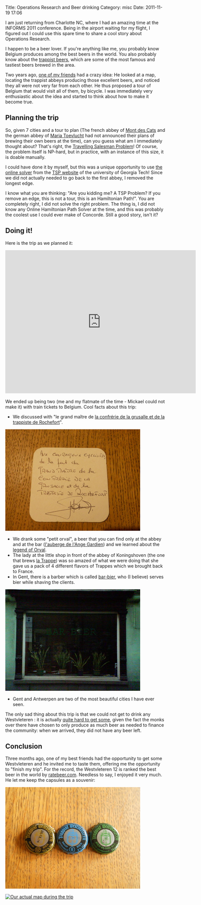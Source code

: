 Title: Operations Research and Beer drinking
Category: misc
Date: 2011-11-19 17:06

I am just returning from Charlotte NC, where I had an amazing time at the
INFORMS 2011 conference. Being in the airport waiting for my flight, I
figured out I could use this spare time to share a cool story about
Operations Research.

I happen to be a beer lover. If you're anything like me, you probably know
Belgium produces among the best beers in the world. You also probably know
about the [trappist beers][1], which are some of the most famous and
tastiest beers brewed in the area.

Two years ago, [one of my friends][2] had a crazy idea: He looked at a
map, locating the trappist abbeys producing those excellent beers, and
noticed they all were not very far from each other. He thus proposed a
tour of Belgium that would visit all of them, by bicycle. I was
immediately very enthusiastic about the idea and started to think about
how to make it become true.

Planning the trip
-----------------

So, given 7 cities and a tour to plan (The french abbey of [Mont des
Cats][4] and the german abbey of [Maria Toevlucht][5] had not announced
their plans of brewing their own beers at the time), can you guess what am
I immediately thought about? That's right, the [Travelling Salesman
Problem][3]! Of course, the problem itself is NP-hard, but in practice,
with an instance of this size, it is doable manually.

I could have done it by myself, but this was a unique opportunity to use
[the online solver][6] from the [TSP website][7] of the university of
Georgia Tech! Since we did not actually needed to go back to the first
abbey, I removed the longest edge.

I know what you are thinking: "Are you kidding me? A TSP Problem? If you
remove an edge, this is not a tour, this is an Hamiltonian Path!". You are
completely right, I did not solve the right problem. The thing is, I did
not know any Online Hamiltonian Path Solver at the time, and this was
probably the coolest use I could ever make of Concorde. Still a good
story, isn't it?

Doing it!
---------

Here is the trip as we planned it:
<iframe src="https://www.google.com/maps/embed?pb=!1m54!1m12!1m3!1d1397173.317358605!2d3.0095418362486455!3d50.56817093554189!2m3!1f0!2f0!3f0!3m2!1i1024!2i768!4f13.1!4m39!3e1!4m3!3m2!1d50.048396999999994!2d4.311786!4m5!1s0x47ea8dcefbfe2723%3A0xa95a58f49956f256!2sOrval%2C+Florenville%2C+Belgique!3m2!1d49.6368489!2d5.3472466999999995!4m5!1s0x47c1c946c89a1663%3A0x40099ab2f4d6f20!2sRochefort%2C+Belgique!3m2!1d50.1596036!2d5.2221665!4m3!3m2!1d51.255824999999994!2d5.478648!4m5!1s0x47c6bfc0840d7433%3A0x966840aaf3612c5e!2sKoningshoeven%2C+5018+Tilburg%2C+Pays-Bas!3m2!1d51.551590999999995!2d5.111403!4m5!1s0x47c4003a88a0c5d5%3A0xce12a24262bd5c02!2sWestmalle%2C+Royaume+de+Belgique!3m2!1d51.2968136!2d4.694263299999999!4m5!1s0x47dcc122bb1a2a8d%3A0xc9b50882de0f3896!2sWestvleteren%2C+Vleteren%2C+Belgique!3m2!1d50.927605299999996!2d2.716907!5e1!3m2!1sfr!2sus!4v1448815744468" width="600" height="450" frameborder="0" style="border:0" allowfullscreen></iframe>

We ended up being two (me and my flatmate of the time - Mickael could not
make it) with train tickets to Belgium. Cool facts about this trip:

- We discussed with "le grand maître de [la confrérie de la grusalle et de
  la trappiste de Rochefort][14]".

![grand_maitre_rochefort.jpg](images/grand_maitre_rochefort.jpg)

- We drank some "petit orval", a beer that you can find only at the abbey
  and at the bar ([l'auberge de l'Ange Gardien][13]) and we learned about
  the [legend of Orval][12].
- The lady at the little shop in front of the abbey of Koningshoven (the
  one that brews [la Trappe][8]) was so amazed of what we were doing that
  she gave us a pack of 4 different flavors of Trappes which we brought
  back to France.
- In Gent, there is a barber which is called [bar-bier][15], who (I
  believe) serves bier while shaving the clients.

![gent_barbier.jpg](images/gent_barbier.jpg)

- Gent and Antwerpen are two of the most beautiful cities I have ever
  seen.

The only sad thing about this trip is that we could not get to drink any
Westvleteren : it is actually [quite hard to get some][9], given the fact
the monks over there have chosen to only produce as much beer as needed to
finance the community: when we arrived, they did not have any beer left.

Conclusion
----------

Three months ago, one of my best friends had the opportunity to get some
Westvleteren and he invited me to taste them, offering me the opportunity
to "finish my trip". For the record, the Westvleteren 12 is ranked the
best beer in the world by [ratebeer.com][10]. Needless to say, I enjoyed
it very much. He let me keep the capsules as a souvenir:

![westvleteren.jpg](images/westvleteren.jpg)

[![Our actual map during the trip](images/belgium_trip.resized.jpg "Our
actual map during the trip")][11]

[1]: http://en.wikipedia.org/wiki/Trappist_beer
[2]: http://mickaelistria.wordpress.com/
[3]: http://en.wikipedia.org/wiki/Travelling_salesman_problem
[4]: http://fr.wikipedia.org/wiki/Abbaye_du_Mont_des_Cats
[5]: http://trappist-beers.com/8th-trappist-beer-not-from-mont-des-cats-france-but-from-abbey-zundert-netherlands/
[6]: http://www.tsp.gatech.edu/maps/index.html
[7]: http://www.tsp.gatech.edu/index.html
[8]: http://fr.wikipedia.org/wiki/La_Trappe
[9]: http://en.wikipedia.org/wiki/Westvleteren_Brewery#Availability
[10]: http://www.ratebeer.com/
[11]: images/belgium_trip.jpg
[12]: http://en.wikipedia.org/wiki/Orval_Abbey#The_legend_of_Orval
[13]: http://www.orval.be/fr/accueil/auberge.html
[14]: http://www.confreries.be/conf/grusalle/index.htm
[15]: https://maps.google.com/maps?q=9+Sint-Margrietstraat,+Ghent,+Flemish+Region,+Belgium&hl=en&ll=51.058242,3.722069&spn=0.01114,0.027788&sll=51.059112,3.720769&layer=c&cbp=13,181.07,,0,2.78&cbll=51.059172,3.720786&hnear=Sint-Margrietstraat+9,+Gent+9000+Gent,+Oost-Vlaanderen,+Vlaams+Gewest,+Belgium&t=h&panoid=OQiamsdyDTuNWW2nnREx6g&z=16&iwloc=A
